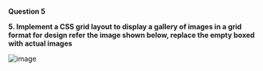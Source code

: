 **Question 5**

**5. Implement a CSS grid layout to display a gallery of images in a grid format for design refer the image shown below, replace the empty boxed with actual images**


![image](https://github.com/prasannavasudevan/fsjs2.0/assets/32860910/80a2fc7d-8574-48dc-935d-bb2c767626a6)
